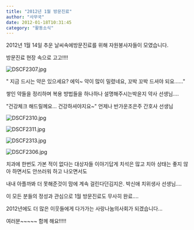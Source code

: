 ```yaml
---
title: "2012년 1월 방문진료"
author: "사무국"
date: 2012-01-18T10:31:45
category: "활동소식"
---
```


2012년 1월 14일 추운 날씨속에방문진료를 위해 자원봉사자들이 모였습니다.

방문진료 현장 속으로 고고!!!!

![DSCF2307.jpg](/files/attach/images/382/629/012/1de8b2ac24d0bc261f19cb75c768233e.jpg)

\" 지금 드시는 약은 있으세요? 에익~ 약이 많이 밀렸네요, 꼬박 꼬박 드셔야 되요......\"

쌓인 약들을 정리하며 복용 방법들을 하나하나 설명해주시는박윤지 약사 선생님....

\"건강체크 해드릴께요... 건강하셔야지요~\" 언제나 반가운조은주 간호사 선생님

![DSCF2310.jpg](/files/attach/images/382/629/012/d09e6b43acab4876efc19eff4a164c20.jpg)

![DSCF2311.jpg](/files/attach/images/382/629/012/8ba1907ce75d4312e618816e3f82a7c4.jpg)

![DSCF2313.jpg](/files/attach/images/382/629/012/c3edfa0990935279b73920eba3d12298.jpg)

![DSCF2306.jpg](/files/attach/images/382/629/012/ff5e922ab812a0da13d2c83460a0dd68.jpg)

치과에 한번도 가본 적이 없다는 대상자들 이야기답게 치석은 많고 치아 상태는 좋지 않아 하면서도 안쓰러워 하고 나오면서도

내내 아플까봐 더 못해준것이 맘에 계속 걸린다던김지은. 박신애 치위생사 선생님....

이 모든 분들의 정성과 관심으로 1월 방문진료도 무사히 완료....

2012년에도 더 많은 이웃들에게 다가가는 사랑나눔의사회가 되겠습니다...

여러분~~~~~ 함께 해요!!!!!
